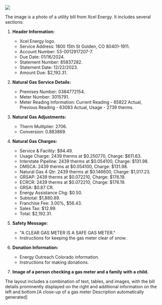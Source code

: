 ![](images/img-0.jpeg)

The image is a photo of a utility bill from Xcel Energy. It includes several sections:

1. **Header Information:**
   - Xcel Energy logo.
   - Service Address: 1800 15th St Golden, CO 80401-1911.
   - Account Number: 53-0012917207-7.
   - Due Date: 01/16/2024.
   - Statement Number: 85837282.
   - Statement Date: 12/22/2023.
   - Amount Due: $2,192.31.

2. **Natural Gas Service Details:**
   - Premises Number: 0384772154.
   - Meter Number: 3015791.
   - Meter Reading Information: Current Reading - 65822 Actual, Previous Reading - 63083 Actual, Usage - 2739 therms.

3. **Natural Gas Adjustments:**
   - Therm Multiplier: 2706.
   - Conversion: 0.883869.

4. **Natural Gas Charges:**
   - Service & Facility: $94.49.
   - Usage Charge: 2439 therms at $0.250770, Charge: $611.63.
   - Interstate Pipeline: 2439 therms at $0.054100, Charge: $131.98.
   - DMSCA: 2439 therms at $0.054100, Charge: $131.98.
   - Natural Gas 4 Qtr: 2439 therms at $0.146600, Charge: $1,017.23.
   - GRSAP: 2439 therms at $0.072210, Charge: $176.19.
   - ECRCR: 2439 therms at $0.072210, Charge: $176.19.
   - GRSA: $0.87 CR.
   - Energy Assistance Chg: $0.50.
   - Subtotal: $1,880.89.
   - Franchise Fee: 3.00%, $56.43.
   - Sales Tax: $12.99.
   - Total: $2,192.31.

5. **Safety Message:**
   - "A CLEAR GAS METER IS A SAFE GAS METER."
   - Instructions for keeping the gas meter clear of snow.

6. **Donation Information:**
   - Energy Outreach Colorado information.
   - Instructions for making donations.

7. **Image of a person checking a gas meter and a family with a child.**

The layout includes a combination of text, tables, and images, with the bill details prominently displayed on the right and additional information on the left and bottom.[A close-up of a gas meter Description automatically generated]
